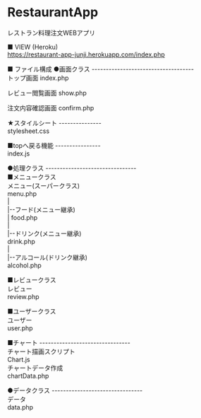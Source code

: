# RestaurantApp
レストラン料理注文WEBアプリ

■ VIEW  (Heroku)<br>
https://restaurant-app-junji.herokuapp.com/index.php

■ ファイル構成
●画面クラス ------------------------------------<br>
トップ画面
index.php

レビュー閲覧画面
show.php

注文内容確認画面
confirm.php

★スタイルシート ---------------<br>
stylesheet.css

■topへ戻る機能  ----------------<br>
index.js

●処理クラス    --------------------------------<br>
■メニュークラス<br>
メニュー(スーパークラス)<br>
menu.php<br>
  |<br>
  |--フード(メニュー継承)<br>
  |   food.php<br>
  |<br>
  |--ドリンク(メニュー継承)<br>
      drink.php<br>
          |<br>
          |--アルコール(ドリンク継承)<br>
             alcohol.php<br>
             
■レビュークラス<br>
レビュー<br>
review.php<br>

■ユーザークラス<br>
ユーザー<br>
user.php<br>

■チャート       --------------------------------<br>
チャート描画スクリプト<br>
Chart.js<br>
チャートデータ作成<br>
chartData.php<br>

●データクラス   --------------------------------<br>
データ<br>
data.php<br>














